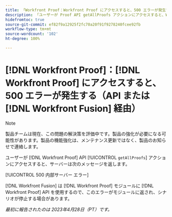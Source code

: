 ```yaml
---
title: 「Workfront Proof：Workfront Proof にアクセスすると、500 エラーが発生する（API または Workfront Fusion 経由）」
description: 「ユーザーが Proof API getAllProofs アクションにアクセスすると、Workfront Proof サーバーは次のメッセージを返します。500 内部サーバー エラー」
hidefromtoc: true
source-git-commit: ef82f9a12925f2fc70a20f91f9278240fcee92fb
workflow-type: tm+mt
source-wordcount: '102'
ht-degree: 100%

---
```



# [!DNL Workfront Proof]：[!DNL Workfront Proof] にアクセスすると、500 エラーが発生する（API または [!DNL Workfront Fusion] 経由）

>[!NOTE]
>
>製品チームは現在、この問題の解決策を評価中です。製品の強化が必要になる可能性があります。製品の機能強化は、メンテナンス更新ではなく、製品のお知らせで連絡します。

<!--This article is on Proof and Fusion TOCs-->

ユーザーが [!DNL Workfront Proof] API [!UICONTROL `getAllProofs`] アクションにアクセスすると、サーバーは次のメッセージを返します。

[!UICONTROL 500 内部サーバー エラー]

[!DNL Workfront Fusion] は [!DNL Workfront Proof] モジュールに [!DNL Workfront Proof] API を使用するので、このエラーがモジュールに返され、シナリオが停止する場合があります。

_最初に報告されたのは 2023年4月28日（PT）です。_

